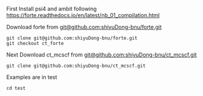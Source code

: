 First 
Install psi4 and ambit following https://forte.readthedocs.io/en/latest/nb_01_compilation.html

Download forte from [git@github.com:shiyuDong-bnu/forte.git](https://github.com/shiyuDong-bnu/forte.git)
```
git clone git@github.com:shiyuDong-bnu/forte.git
git checkout ct_forte
```
Next 
Download ct_mcscf from [git@github.com:shiyuDong-bnu/ct_mcscf.git](https://github.com/shiyuDong-bnu/ct_mcscf.git)
```
git clone git@github.com:shiyuDong-bnu/ct_mcscf.git
```
Examples are in test 
```
cd test
```

